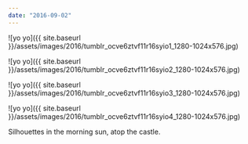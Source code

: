 ```yaml
---
date: "2016-09-02"
---
```


![yo yo]({{ site.baseurl }}/assets/images/2016/tumblr_ocve6ztvf11r16syio1_1280-1024x576.jpg)

![yo yo]({{ site.baseurl }}/assets/images/2016/tumblr_ocve6ztvf11r16syio2_1280-1024x576.jpg)

![yo yo]({{ site.baseurl }}/assets/images/2016/tumblr_ocve6ztvf11r16syio3_1280-1024x576.jpg)

![yo yo]({{ site.baseurl }}/assets/images/2016/tumblr_ocve6ztvf11r16syio4_1280-1024x576.jpg)

Silhouettes in the morning sun, atop the castle.
